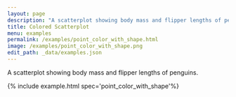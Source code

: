 ```yaml
---
layout: page
description: "A scatterplot showing body mass and flipper lengths of penguins."
title: Colored Scatterplot
menu: examples
permalink: /examples/point_color_with_shape.html
image: /examples/point_color_with_shape.png
edit_path: _data/examples.json
---
```


A scatterplot showing body mass and flipper lengths of penguins.

{% include example.html spec='point_color_with_shape'%}
